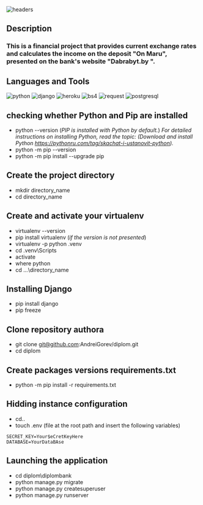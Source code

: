 ![headers](https://github.com/AndreiGorev/diplom/blob/main/assets/headerbank.png)

## Description

### This is a financial project that provides current exchange rates and calculates the income on the deposit "On Maru", presented on the bank's website "Dabrabyt.by ".

## Languages and Tools

![python](https://img.shields.io/badge/-Python-090909?style=for-the-badge&logo=python&logoColor=00BBBB)
![django](https://img.shields.io/badge/-Django-090909?style=for-the-badge&logo=django&logoColor=00BBBB)
![heroku](https://img.shields.io/badge/-Herku-090909?style=for-the-badge&logo=heroku&logoColor=00BBBB)
![bs4](https://img.shields.io/badge/-BeautifulSoup4-090909?style=for-the-badge&logo=beautifulsoup4&logoColor=00BBBB)
![request](https://img.shields.io/badge/-Request-090909?style=for-the-badge&logo=request&logoColor=00BBBB)
![postgresql](https://img.shields.io/badge/-PostgerSQL-090909?style=for-the-badge&logo=postgresql&logoColor=00BBBB)

## checking whether Python and Pip are installed
* python --version (_PIP is installed with Python by default._)
_For detailed instructions on installing Python, read the topic: (Download and install Python https://pythonru.com/tag/skachat-i-ustanovit-python)._
* python -m pip --version
* python -m pip install --upgrade pip


## Create the project directory
* mkdir directory_name
* cd directory_name

## Create and activate your virtualenv
* virtualenv --version
* pip install virtualenv (_if the version is not presented_)
* virtualenv -p python .venv
* cd .venv\Scripts
* activate 
* where python
* cd ...\directory_name

## Installing Django
* pip install django
* pip freeze

## Clone repository authora
* git clone git@github.com:AndreiGorev/diplom.git
* cd diplom

## Create packages versions requirements.txt
* python -m pip install -r requirements.txt

## Hidding instance configuration
* cd..
* touch .env (file at the root path and insert the following variables)
```
SECRET_KEY=Your$eCretKeyHere 
DATABASE=YourDataBAse
```
## Launching the application
* cd diplom\diplombank
* python manage.py migrate
* python manage.py createsuperuser
* python manage.py runserver






